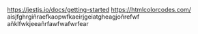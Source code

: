 https://jestjs.io/docs/getting-started
https://htmlcolorcodes.com/
aisjfghrgiñraefkaopwfkaeirjgeiatgheagjoñrefwf
añklfwkjeeañrfawfwafwrfear
